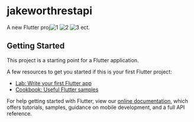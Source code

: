 # jakeworthrestapi

A new Flutter proj![1](https://user-images.githubusercontent.com/32243863/148635667-e82e6bfd-5728-4aff-834a-f405e6a256e8.png)
![2](https://user-images.githubusercontent.com/32243863/148635670-8b1c9d09-b9dc-44b5-ae6f-3bbccbebac41.png)
![3](https://user-images.githubusercontent.com/32243863/148635672-7f117b94-2a2d-4441-add4-d12f65386d0e.png)
ect.

## Getting Started

This project is a starting point for a Flutter application.

A few resources to get you started if this is your first Flutter project:

- [Lab: Write your first Flutter app](https://flutter.dev/docs/get-started/codelab)
- [Cookbook: Useful Flutter samples](https://flutter.dev/docs/cookbook)

For help getting started with Flutter, view our
[online documentation](https://flutter.dev/docs), which offers tutorials,
samples, guidance on mobile development, and a full API reference.
